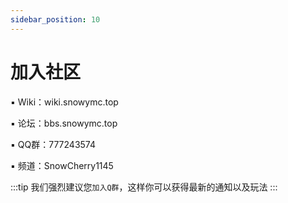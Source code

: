 ```yaml
---
sidebar_position: 10
---
```


# 加入社区

▪ Wiki：wiki.snowymc.top

▪ 论坛：bbs.snowymc.top

▪ QQ群：777243574

▪ 频道：SnowCherry1145

:::tip
我们强烈建议您`加入Q群`，这样你可以获得最新的通知以及玩法
:::